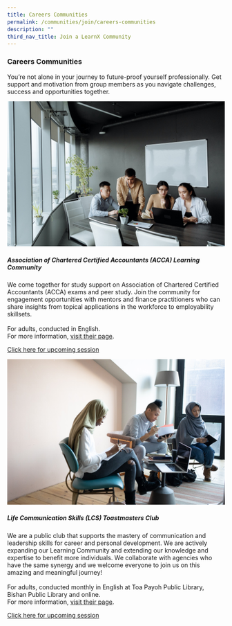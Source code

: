 ```yaml
---
title: Careers Communities
permalink: /communities/join/careers-communities
description: ""
third_nav_title: Join a LearnX Community
---
```

### **Careers Communities**
You’re not alone in your journey to future-proof yourself professionally. Get support and motivation from group members as you navigate challenges, success and opportunities together.

<div class="row is-multiline">
  <div class="col is-half-tablet padding--bottom--lg">
    <img src="/images/learning-communities/careers/LC-Career-Stockimage-01.jpg" alt="Association of Chartered Certified Accountants (ACCA) Learning Community">
    <div class="margin--top--lg">
      <h5 class="margin--top--sm margin--bottom--sm"><b>Association of Chartered Certified Accountants (ACCA) Learning Community</b></h5>
      <p class="margin--top--sm margin--bottom--sm"> We come together for study support on Association of Chartered Certified Accountants (ACCA) exams and peer study. Join the community for engagement opportunities with mentors and finance practitioners who can share insights from topical applications in the workforce to employability skillsets.<br><br>
For adults, conducted in English.<br>
For more information, <a href="https://www.facebook.com/ACCA.Singapore/">visit their page</a>.</p>
      <p class="margin--top--sm margin--bottom--sm"><a href="https://go.gov.sg/lcsessions">Click here for upcoming session</a></p>
    </div>
  </div>
<div class="col is-half-tablet padding--bottom--lg">
    <img src="/images/learning-communities/careers/LC%20Career-Stockimage-02.jpg" alt="Life Communication Skills Toastmasters Club">
    <div class="margin--top--lg">
      <h5 class="margin--top--sm margin--bottom--sm"><b>Life Communication Skills (LCS) Toastmasters Club</b></h5>
      <p class="margin--top--sm margin--bottom--sm">We are a public club that supports the mastery of communication and leadership skills for career and personal development. We are actively expanding our Learning Community and extending our knowledge and expertise to benefit more individuals. We collaborate with agencies who have the same synergy and we welcome everyone to join us on this amazing and meaningful journey! <br><br>
For adults, conducted monthly in English at Toa Payoh Public Library, Bishan Public Library and online.<br>
For more information, <a href="https://www.facebook.com/LCSTMC">visit their page</a>.</p>
      <p class="margin--top--sm margin--bottom--sm"><a href="https://go.gov.sg/lcsessions">Click here for upcoming session</a></p>
    </div>
  </div>
</div>